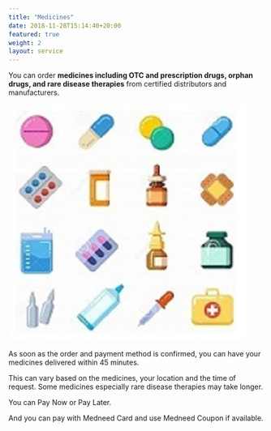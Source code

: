 ```yaml
---
title: "Medicines"
date: 2018-11-28T15:14:40+20:00 
featured: true
weight: 2
layout: service
---
```


You can order **medicines including OTC and prescription drugs, orphan drugs, and rare disease therapies** from certified distributors and manufacturers.


![Pharm drugs](/images/illustrations/pharm-drugs.jpg)


As soon as the order and payment method is confirmed, you can have your medicines delivered within 45 minutes. 

This can vary based on the medicines, your location and the time of request. Some medicines especially rare disease therapies may take longer. 

You can Pay Now or Pay Later.

And you can pay with Medneed Card and use Medneed Coupon if available.





